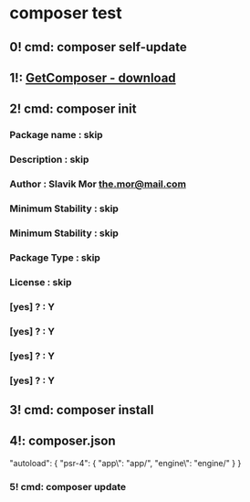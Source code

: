 # composer test

## 0! cmd: composer self-update

## 1!: [GetComposer - download](https://getcomposer.org/download/)

## 2! cmd: composer init

### Package name : skip
### Description : skip
### Author : Slavik Mor <the.mor@mail.com>
### Minimum Stability : skip
### Minimum Stability : skip
### Package Type : skip
### License : skip

### [yes] ? : Y
### [yes] ? : Y
### [yes] ? : Y
### [yes] ? : Y

## 3! cmd: composer install

## 4!: composer.json

"autoload": {
        "psr-4": {
            "app\\": "app/",
            "engine\\": "engine/"
        }
    }


### 5! cmd: composer update
